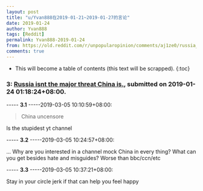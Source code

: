 ```yaml
---
layout: post
title: "u/Yvan888在2019-01-21~2019-01-27的言论"
date: 2019-01-24
author: Yvan888
tags: [Reddit]
permalink: Yvan888-2019-01-24
from: https://old.reddit.com/r/unpopularopinion/comments/aj1ze0/russia_isnt_the_major_threat_china_is/
comments: true
---
```


* This will become a table of contents (this text will be scrapped).
{:toc}

### 3: [Russia isnt the major threat China is.](https://old.reddit.com/r/unpopularopinion/comments/aj1ze0/russia_isnt_the_major_threat_china_is/), submitted on 2019-01-24 01:18:24+08:00.

----- __3.1__ -----2019-03-05 10:10:59+08:00:

>	China uncensore

Is the stupidest yt channel 

----- __3.2__ -----2019-03-05 10:24:57+08:00:

... Why are you interested in a channel mock China in every thing? What can you get besides hate and misguides? Worse than bbc/ccn/etc 

----- __3.3__ -----2019-03-05 10:37:21+08:00:

Stay in your circle jerk if that can help you feel happy 

